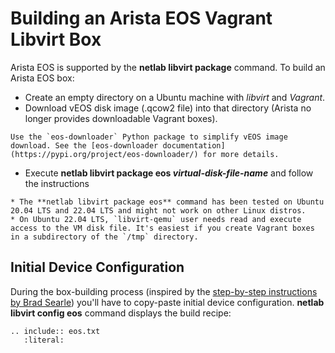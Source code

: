# Building an Arista EOS Vagrant Libvirt Box

Arista EOS is supported by the **netlab libvirt package** command. To build an Arista EOS box:

* Create an empty directory on a Ubuntu machine with *libvirt* and *Vagrant*.
* Download vEOS disk image (.qcow2 file) into that directory (Arista no longer provides downloadable Vagrant boxes).

```{tip}
Use the `eos-downloader` Python package to simplify vEOS image download. See the [eos-downloader documentation](https://pypi.org/project/eos-downloader/) for more details.
```

* Execute **netlab libvirt package eos _virtual-disk-file-name_** and follow the instructions

```{warning}
* The **‌netlab libvirt package eos** command has been tested on Ubuntu 20.04 LTS and 22.04 LTS and might not work on other Linux distros.
* On Ubuntu 22.04 LTS, `libvirt-qemu` user needs read and execute access to the VM disk file. It's easiest if you create Vagrant boxes in a subdirectory of the `/tmp` directory.
```

## Initial Device Configuration

During the box-building process (inspired by the [step-by-step instructions by Brad Searle](https://codingpackets.com/blog/arista-veos-vagrant-libvirt-box-install/)) you'll have to copy-paste initial device configuration. **netlab libvirt config eos** command displays the build recipe:

```{eval-rst}
.. include:: eos.txt
   :literal:
```
